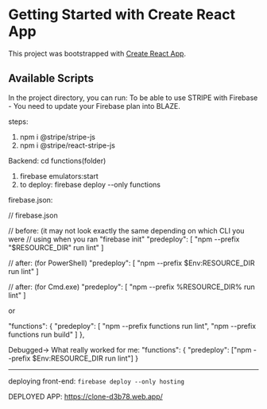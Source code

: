 # Getting Started with Create React App

This project was bootstrapped with [Create React App](https://github.com/facebook/create-react-app).

## Available Scripts

In the project directory, you can run:
To be able to use STRIPE with Firebase - You need to update your Firebase plan into BLAZE.

steps:

1. npm i @stripe/stripe-js
2. npm i @stripe/react-stripe-js

Backend:
cd functions(folder)

1. firebase emulators:start
2. to deploy: firebase deploy --only functions

firebase.json:

// firebase.json

// before: (it may not look exactly the same depending on which CLI you were
// using when you ran "firebase init"
"predeploy": [
"npm --prefix \"$RESOURCE_DIR\" run lint"
]

// after: (for PowerShell)
"predeploy": [
"npm --prefix $Env:RESOURCE_DIR run lint"
]

// after: (for Cmd.exe)
"predeploy": [
"npm --prefix %RESOURCE_DIR% run lint"
]

or

"functions": {
"predeploy": [
"npm --prefix functions run lint",
"npm --prefix functions run build"
]
},

Debugged-> What really worked for me:
"functions": {
"predeploy": ["npm --prefix $Env:RESOURCE_DIR run lint"]
}

---

deploying front-end:
`firebase deploy --only hosting`

DEPLOYED APP:
https://clone-d3b78.web.app/
